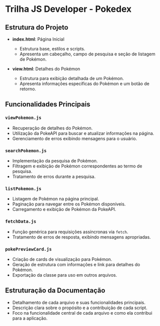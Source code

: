 # Trilha JS Developer - Pokedex

## Estrutura do Projeto

- **index.html**: Página Inicial

  - Estrutura base, estilos e scripts.
  - Apresenta um cabeçalho, campo de pesquisa e seção de listagem de Pokémon.

- **view.html**: Detalhes do Pokémon
  - Estrutura para exibição detalhada de um Pokémon.
  - Apresenta informações específicas do Pokémon e um botão de retorno.

## Funcionalidades Principais

### `viewPokemon.js`

- Recuperação de detalhes do Pokémon.
- Utilização da PokeAPI para buscar e atualizar informações na página.
- Gerenciamento de erros exibindo mensagens para o usuário.

### `searchPokemon.js`

- Implementação da pesquisa de Pokémon.
- Filtragem e exibição de Pokémon correspondentes ao termo de pesquisa.
- Tratamento de erros durante a pesquisa.

### `listPokemon.js`

- Listagem de Pokémon na página principal.
- Paginação para navegar entre os Pokémon disponíveis.
- Carregamento e exibição de Pokémon da PokeAPI.

### `fetchData.js`

- Função genérica para requisições assíncronas via `fetch`.
- Tratamento de erros de resposta, exibindo mensagens apropriadas.

### `pokePreviewCard.js`

- Criação de cards de visualização para Pokémon.
- Geração de estrutura com informações e link para detalhes do Pokémon.
- Exportação da classe para uso em outros arquivos.

## Estruturação da Documentação

- Detalhamento de cada arquivo e suas funcionalidades principais.
- Descrição clara sobre o propósito e a contribuição de cada script.
- Foco na funcionalidade central de cada arquivo e como ela contribui para a aplicação.
